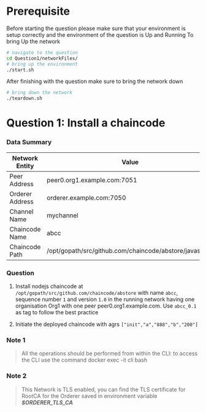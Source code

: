 
# Prerequisite
Before starting the question please make sure that your environment is setup correctly and the environment of the question is Up and Running
To bring Up the network 

```sh
# navigate to the question 
cd Question1/networkFiles/
# bring up the environment
./start.sh
```
After finishing with the question make sure to bring the network down 
```sh
# bring down the network
./teardown.sh
```

# Question 1: Install a chaincode 

### Data Summary
| Network Entity | Value |
| ------ | ------ |
| Peer Address | peer0.org1.example.com:7051 |
| Orderer Address | orderer.example.com:7050 |
| Channel Name | mychannel |
| Chaincode Name | abcc |
| Chaincode Path | /opt/gopath/src/github.com/chaincode/abstore/javascript |

### Question
1. Install nodejs chaincode at `/opt/gopath/src/github.com/chaincode/abstore` with name `abcc`, sequence number `1` and version `1.0` in the running network having one organisation Org1 with one peer peer0.org1.example.com. Use `abcc_0.1` as tag to follow the best practice 

2. Initiate the deployed chaincode with agrs `["init","a","888","b","200"]` 

### Note 1
> All the operations should be performed from within the CLI: to access the CLI use the command 
> docker exec -it cli bash

### Note 2
> This Network is TLS enabled, you can find the TLS certificate for RootCA for the Orderer saved 
> in environment variable ***$ORDERER_TLS_CA***
